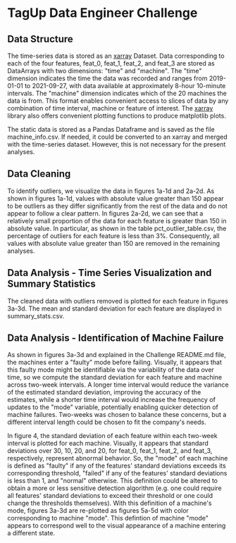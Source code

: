 # TagUp Data Engineer Challenge

## Data Structure

The time-series data is stored as an [xarray](http://xarray.pydata.org/en/stable/) Dataset. Data corresponding to each of the four features, feat_0, feat_1, feat_2, and feat_3 are stored as DataArrays with two dimensions: "time" and "machine". The "time" dimension indicates the time the data was recorded and ranges from 2019-01-01 to 2021-09-27, with data available at approximately 8-hour 10-minute intervals. The "machine" dimension indicates which of the 20 machines the data is from. This format enables convenient access to slices of data by any combination of time interval, machine or feature of interest. The [xarray](http://xarray.pydata.org/en/stable/) library also offers convenient plotting functions to produce matplotlib plots.

The static data is stored as a Pandas Dataframe and is saved as the file machine_info.csv. If needed, it could be converted to an xarray and merged with the time-series dataset. However, this is not necessary for the present analyses.

## Data Cleaning

To identify outliers, we visualize the data in figures 1a-1d and 2a-2d. As shown in figures 1a-1d, values with absolute value greater than 150 appear to be outliers as they differ significantly from the rest of the data and do not appear to follow a clear pattern. In figures 2a-2d, we can see that a relatively small proportion of the data for each feature is greater than 150 in absolute value. In particular, as shown in the table pct_outlier_table.csv, the percentage of outliers for each feature is less than 3%. Consequently, all values with absolute value greater than 150 are removed in the remaining analyses.

## Data Analysis - Time Series Visualization and Summary Statistics

The cleaned data with outliers removed is plotted for each feature in figures 3a-3d. The mean and standard deviation for each feature are displayed in summary_stats.csv. 

## Data Analysis - Identification of Machine Failure

As shown in figures 3a-3d and explained in the Challenge README.md file, the machines enter a "faulty" mode before failing. Visually, it appears that this faulty mode might be identifiable via the variability of the data over time, so we compute the standard deviation for each feature and machine across two-week intervals. A longer time interval would reduce the variance of the estimated standard deviation, improving the accuracy of the estimates, while a shorter time interval would increase the frequency of updates to the "mode" variable, potentially enabling quicker detection of machine failures. Two-weeks was chosen to balance these concerns, but a different interval length could be chosen to fit the company's needs.

In figure 4, the standard deviation of each feature within each two-week interval is plotted for each machine. Visually, it appears that standard deviations over 30, 10, 20, and 20, for feat_0, feat_1, feat_2, and feat_3, respectively, represent abnormal behavior. So, the "mode" of each machine is defined as "faulty" if any of the features' standard deviations exceeds its corresponding threshold, "failed" if any of the features' standard deviations is less than 1, and "normal" otherwise. This definition could be altered to obtain a more or less sensitive detection algorithm (e.g. one could require all features' standard deviations to exceed their threshold or one could change the thresholds themselves). With this definition of a machine's mode, figures 3a-3d are re-plotted as figures 5a-5d with color corresponding to machine "mode". This defintion of machine "mode" appears to correspond well to the visual appearance of a machine entering a different state.